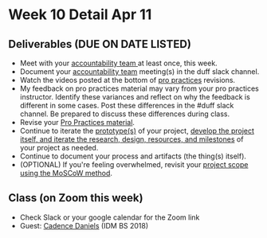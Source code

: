 # Week 10 Detail Apr 11

## Deliverables (DUE ON DATE LISTED)

* Meet with your [accountability team ](../assignments/accountability\_partner.md)at least once, this week.&#x20;
* Document your [accountability team](../assignments/accountability\_partner.md) meeting(s) in the duff slack channel.
* Watch the videos posted at the bottom of [pro practices](../assignments/pro\_practices\_revisions.md) revisions.
* My feedback on pro practices material may vary from your pro practices instructor. Identify these variances and reflect on why the feedback is different in some cases. Post these differences in the #duff slack channel. Be prepared to discuss these differences during class.
* Revise your [Pro Practices material](../assignments/pro\_practices\_revisions.md).
* Continue to iterate the [prototype(s)](../assignments/project\_plan.md) of your project, [develop the project itself, and iterate the research, design, resources, and milestones](../assignments/project\_plan.md) of your project as needed.
* Continue to document your process and artifacts (the thing(s) itself).
* (OPTIONAL) If you're feeling overwhelmed, revisit your [project scope using the MoSCoW method](../assignments/moscow-method.md).

## Class (on Zoom this week)

* Check Slack or your google calendar for the Zoom link
* Guest: [Cadence Daniels](https://madebycd.com) (IDM BS 2018)

